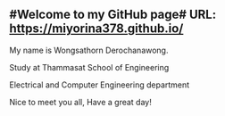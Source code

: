 #Welcome to my GitHub page#
URL: https://miyorina378.github.io/
---------------
My name is Wongsathorn Derochanawong.

Study at Thammasat School of Engineering

Electrical and Computer Engineering department

Nice to meet you all, Have a great day!
